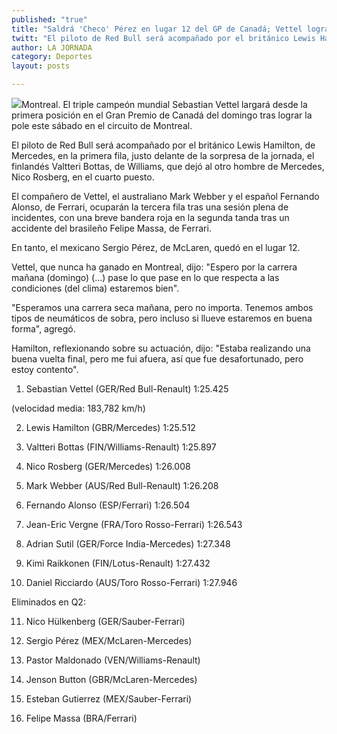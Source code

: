 ```yaml
---
published: "true"
title: "Saldrá 'Checo' Pérez en lugar 12 del GP de Canadá; Vettel logra la pole"
twitt: "El piloto de Red Bull será acompañado por el británico Lewis Hamilton, de Mercedes, en la primera fila, justo delante de la sorpresa de la jornada, el finlandés Valtteri Bottas, de Williams"
author: LA JORNADA
category: Deportes
layout: posts

---
```




![](http://i.imgur.com/5ElEzf7m.jpg)Montreal. El triple campeón mundial Sebastian Vettel largará desde la primera posición en el Gran Premio de Canadá del domingo tras lograr la pole este sábado en el circuito de Montreal.

El piloto de Red Bull será acompañado por el británico Lewis Hamilton, de Mercedes, en la primera fila, justo delante de la sorpresa de la jornada, el finlandés Valtteri Bottas, de Williams, que dejó al otro hombre de Mercedes, Nico Rosberg, en el cuarto puesto.

El compañero de Vettel, el australiano Mark Webber y el español Fernando Alonso, de Ferrari, ocuparán la tercera fila tras una sesión plena de incidentes, con una breve bandera roja en la segunda tanda tras un accidente del brasileño Felipe Massa, de Ferrari.

En tanto, el mexicano Sergio Pérez, de McLaren, quedó en el lugar 12.

Vettel, que nunca ha ganado en Montreal, dijo: "Espero por la carrera mañana (domingo) (...) pase lo que pase en lo que respecta a las condiciones (del clima) estaremos bien".

"Esperamos una carrera seca mañana, pero no importa. Tenemos ambos tipos de neumáticos de sobra, pero incluso si llueve estaremos en buena forma", agregó.

Hamilton, reflexionando sobre su actuación, dijo: "Estaba realizando una buena vuelta final, pero me fui afuera, así que fue desafortunado, pero estoy contento".

1. Sebastian Vettel (GER/Red Bull-Renault) 1:25.425

(velocidad media: 183,782 km/h)

2. Lewis Hamilton (GBR/Mercedes) 1:25.512

3. Valtteri Bottas (FIN/Williams-Renault) 1:25.897

4. Nico Rosberg (GER/Mercedes) 1:26.008

5. Mark Webber (AUS/Red Bull-Renault) 1:26.208

6. Fernando Alonso (ESP/Ferrari) 1:26.504

7. Jean-Eric Vergne (FRA/Toro Rosso-Ferrari) 1:26.543

8. Adrian Sutil (GER/Force India-Mercedes) 1:27.348

9. Kimi Raikkonen (FIN/Lotus-Renault) 1:27.432

10. Daniel Ricciardo (AUS/Toro Rosso-Ferrari) 1:27.946

Eliminados en Q2:

11. Nico Hülkenberg (GER/Sauber-Ferrari)

12. Sergio Pérez (MEX/McLaren-Mercedes)

13. Pastor Maldonado (VEN/Williams-Renault)

14. Jenson Button (GBR/McLaren-Mercedes)

15. Esteban Gutierrez (MEX/Sauber-Ferrari)

16. Felipe Massa (BRA/Ferrari)
